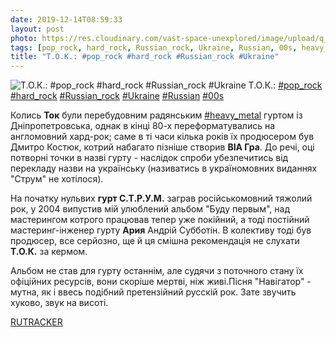 ```yaml
---
date: 2019-12-14T08:59:33
layout: post
photo: https://res.cloudinary.com/vast-space-unexplored/image/upload/q_auto,dpr_auto,w_auto/photos/photo_817_14-12-2019_08-59-33.jpg
tags: [pop_rock, hard_rock, Russian_rock, Ukraine, Russian, 00s, heavy_metal]
title: "Т.О.К.: #pop_rock #hard_rock #Russian_rock #Ukraine"
---
```

![Т.О.К.: #pop_rock #hard_rock #Russian_rock #Ukraine](https://res.cloudinary.com/vast-space-unexplored/image/upload/q_auto,dpr_auto,w_auto/photos/photo_817_14-12-2019_08-59-33.jpg)
Т.О.К.: [#pop_rock](/tags/#pop_rock) [#hard_rock](/tags/#hard_rock) [#Russian_rock](/tags/#Russian_rock) [#Ukraine](/tags/#Ukraine) [#Russian](/tags/#Russian) [#00s](/tags/#00s)

Колись **Ток** були перебудовним радянським [#heavy_metal](/tags/#heavy_metal) гуртом із Дніпропетровська, однак в кінці 80-х переформатувались на англомовний хард-рок; саме в ті часи кілька років їх продюсером був Дмитро Костюк, котрий набагато пізніше створив **ВІА Гра**. До речі, оці потворні точки в назві гурту - наслідок спроби убезпечитись від перекладу назви на українську (називатись в україномовних виданнях &quot;Струм&quot; не хотілося).

На початку нульвих **гурт С.Т.Р.У.М.** заграв російськомовний тяжолий рок, у 2004 випустив мій улюблений альбом &quot;Буду первым&quot;, над мастерингом котрого працював тепер уже покійний, а тоді постійний мастеринг-інженер гурту **Ария** Андрій Субботін. В колективу тоді був продюсер, все серйозно, ще й ця смішна рекомендація не слухати **Т.О.К.** за кермом.

Альбом не став для гурту останнім, але судячи з поточного стану їх офіційних ресурсів, вони скоріше мертві, ніж живі.Пісня &quot;Навігатор&quot; - мутна, як і ввесь подібний претензійний русскій рок. Зате звучить хуково, звук на висоті.

[RUTRACKER](https://rutracker.org/forum/viewtopic.php?t=3216130)